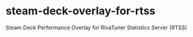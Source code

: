 # steam-deck-overlay-for-rtss
Steam Deck Performance Overlay for RivaTuner Statistics Server (RTSS)
